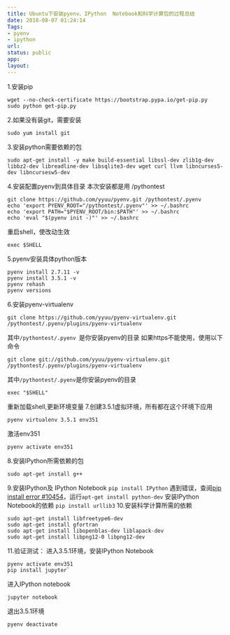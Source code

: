 ```yaml
---
title: Ubuntu下安装pyenv、IPython  Notebook和科学计算包的过程总结
date: 2018-08-07 01:24:14
Tags: 
- pyenv
- ipython
url:
status: public
app:
layout:
---
```

1.安装pip
```
wget --no-check-certificate https://bootstrap.pypa.io/get-pip.py
sudo python get-pip.py
```
2.如果没有装git，需要安装
```
sudo yum install git
```
<!--more-->
3.安装python需要依赖的包
```
sudo apt-get install -y make build-essential libssl-dev zlib1g-dev libbz2-dev libreadline-dev libsqlite3-dev wget curl llvm libncurses5-dev libncursesw5-dev
```
4.安装配置pyenv到具体目录
本次安装都是用 /pythontest
```
git clone https://github.com/yyuu/pyenv.git /pythontest/.pyenv
echo 'export PYENV_ROOT="/pythontest/.pyenv"' >> ~/.bashrc
echo 'export PATH="$PYENV_ROOT/bin:$PATH"' >> ~/.bashrc
echo 'eval "$(pyenv init -)"' >> ~/.bashrc
```
重启shell，使改动生效
```
exec $SHELL
```
5.pyenv安装具体python版本
```
pyenv install 2.7.11 -v
pyenv install 3.5.1 -v
pyenv rehash
pyenv versions
```
6.安装pyenv-virtualenv
```
git clone https://github.com/yyuu/pyenv-virtualenv.git /pythontest/.pyenv/plugins/pyenv-virtualenv
```
其中`/pythontest/.pyenv `是你安装pyenv的目录
如果https不能使用，使用以下命令
```
git clone git://github.com/yyuu/pyenv-virtualenv.git /pythontest/.pyenv/plugins/pyenv-virtualenv
```
其中`/pythontest/.pyenv`是你安装pyenv的目录
```
exec "$SHELL"
```
重新加载shell,更新环境变量
7.创建3.5.1虚拟环境，所有都在这个环境下应用
```
pyenv virtualenv 3.5.1 env351
```
激活env351
```
pyenv activate env351
```
8.安装IPython所需依赖的包
```
sudo apt-get install g++
```
9.安装IPython及 IPython Notebook
`pip install IPython`
遇到错误，查阅[pip install error #10454](https://github.com/ipython/ipython/issues/10454)，运行`apt-get install python-dev`
安装IPython Notebook的依赖
`pip install urllib3` 
10.安装科学计算所需的依赖
```
sudo apt-get install libfreetype6-dev
sudo apt-get install gfortran
sudo apt-get install libopenblas-dev liblapack-dev
sudo apt-get install libpng12-0 libpng12-dev
```
11.验证测试：
进入3.5.1环境，安装IPython Notebook
```
pyenv activate env351
pip install jupyter`
```
进入IPython notebook
```
jupyter notebook
``` 
退出3.5.1环境
```
pyenv deactivate
```